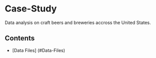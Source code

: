 # Case-Study
Data analysis on craft beers and breweries accross the United States.

## Contents
* [Data Files] (#Data-Files)
